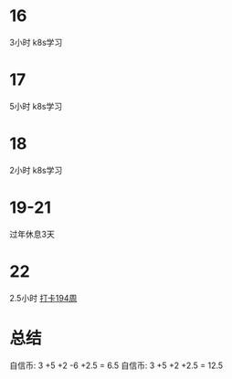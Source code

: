 # 16
3小时 k8s学习

# 17
5小时 k8s学习

# 18
2小时 k8s学习

# 19-21
过年休息3天

# 22
2.5小时 [打卡194周](https://www.wolfdan.cn/ARST%E6%89%93%E5%8D%A1%E7%AC%AC194%E5%91%A8-194-521/)

# 总结
自信币: 3 +5 +2 -6 +2.5 = 6.5
自信币: 3 +5 +2 +2.5 = 12.5 